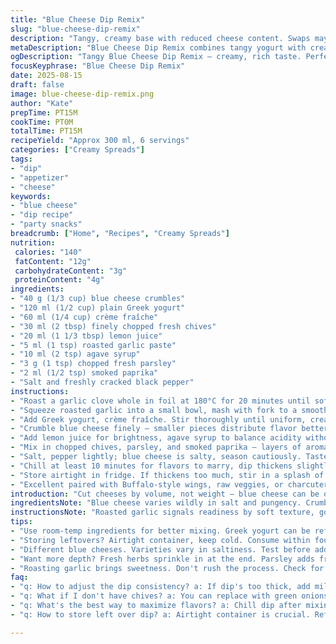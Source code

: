 ```yaml
---
title: "Blue Cheese Dip Remix"
slug: "blue-cheese-dip-remix"
description: "Tangy, creamy base with reduced cheese content. Swaps mayo for Greek yogurt for tang and thickness. Sour cream replaced by crème fraîche for silkiness. Honey replaced by agave for a subtler sweetness. Added fresh chives for sharpness and smoked paprika for a mild kick. Garlic roasted to tame harshness. Balanced with lemon juice and parsley. Keeps 4 days sealed, fridge-cold. Excellent with spiced wings or crudités."
metaDescription: "Blue Cheese Dip Remix combines tangy yogurt with creamy blue cheese. Perfect pairing for wings or veggies."
ogDescription: "Tangy Blue Cheese Dip Remix — creamy, rich taste. Perfect for wings or fresh veggies. Easy to whip up, satisfying flavor."
focusKeyphrase: "Blue Cheese Dip Remix"
date: 2025-08-15
draft: false
image: blue-cheese-dip-remix.png
author: "Kate"
prepTime: PT15M
cookTime: PT0M
totalTime: PT15M
recipeYield: "Approx 300 ml, 6 servings"
categories: ["Creamy Spreads"]
tags:
- "dip"
- "appetizer"
- "cheese"
keywords:
- "blue cheese"
- "dip recipe"
- "party snacks"
breadcrumb: ["Home", "Recipes", "Creamy Spreads"]
nutrition: 
 calories: "140"
 fatContent: "12g"
 carbohydrateContent: "3g"
 proteinContent: "4g"
ingredients:
- "40 g (1/3 cup) blue cheese crumbles"
- "120 ml (1/2 cup) plain Greek yogurt"
- "60 ml (1/4 cup) crème fraîche"
- "30 ml (2 tbsp) finely chopped fresh chives"
- "20 ml (1 1/3 tbsp) lemon juice"
- "5 ml (1 tsp) roasted garlic paste"
- "10 ml (2 tsp) agave syrup"
- "3 g (1 tsp) chopped fresh parsley"
- "2 ml (1/2 tsp) smoked paprika"
- "Salt and freshly cracked black pepper"
instructions:
- "Roast a garlic clove whole in foil at 180°C for 20 minutes until soft — caramelized, sweet, no raw bite."
- "Squeeze roasted garlic into a small bowl, mash with fork to a smooth paste."
- "Add Greek yogurt, crème fraîche. Stir thoroughly until uniform, creamy texture. No lumps."
- "Crumble blue cheese finely — smaller pieces distribute flavor better. Fold gently."
- "Add lemon juice for brightness, agave syrup to balance acidity without overpowering."
- "Mix in chopped chives, parsley, and smoked paprika — layers of aroma and subtle heat."
- "Salt, pepper lightly; blue cheese is salty, season cautiously. Taste repeatedly to avoid over-salting."
- "Chill at least 10 minutes for flavors to marry, dip thickens slightly; texture clues readiness."
- "Store airtight in fridge. If thickens too much, stir in a splash of milk or water before serving."
- "Excellent paired with Buffalo-style wings, raw veggies, or charcuterie."
introduction: "Cut cheeses by volume, not weight — blue cheese can be overpowering. Swapping mayo for Greek yogurt adds probiotic tang and reduces fat; plus, it thickens naturally without heaviness. Choosing crème fraîche over sour cream brings a silkier mouthfeel and subtle buttery notes. Roasting garlic mellows the harsh, sharp punch raw garlic often delivers—no burnt tongue regrets. Aim for balance — each flavor plays a part: acidity, sweetness, salt, herbs. Smoke paprika sneaks in a layer of warmth, unexpected but essential. This dip resists watery failings if chilled properly; texture cues guide you — glossy but firm. Keep it chilled, keep it versatile, resistant to rush, ready for big flavors."
ingredientsNote: "Blue cheese varies wildly in salt and pungency. Crumbling finer distributes flavor evenly throughout. Greek yogurt lends moisture and tang but can be thinner than mayo; crème fraîche balances that with richness. Roasting garlic softens pungency; raw garlic is a common culprit for harshness here. Agave replaces honey for a smoother sweetness profile, gentle and neutral—not sticky. Fresh chives add a subtle oniony crispness that parsley can’t duplicate alone. Smoked paprika is the twist: adds color and gentle warmth without heat. Salt with care because blue cheese brings lots. Herb freshness matters — add last minute to keep bright notes. If too thick, thin incrementally to avoid diluting flavor suddenly."
instructionsNote: "Roasted garlic signals readiness by soft texture, golden-brown edges. Blend immediately while warm for maximum softness and aroma diffusion. Mix base ingredients thoroughly; clumps of yogurt or crème fraîche spoil texture — uniform thickness keys to mouthfeel. When folding in cheese, gentle strokes retain some chunk texture, important for mouthfeel but avoid large lumps. Seasoning requires tasting between steps — seasoning too early or over-salting ruins balance. Chill to allow flavors meld; texture visibly firms on standing — shine dims slightly and surface swells a little. Over-thickened dip can be rescued with splash milk or water, stirred gently to maintain texture. Keep refrigerated and use within 4 days — acidity and dairy freshness fade quickly. Pair with things featuring crisp or crunch to offset creaminess."
tips:
- "Use room-temp ingredients for better mixing. Greek yogurt can be refrigerated. Soft dips blend easier. Don't skip chilling; flavors need time to marry. Smoked paprika adds depth. Adjust to taste — build layers slowly."
- "Storing leftovers? Airtight container, keep cold. Consume within four days. If dip thickens, thin with a bit of milk or water. Slowly stir to incorporate. Check taste; adjust seasoning if necessary."
- "Different blue cheeses. Varieties vary in saltiness. Test before adding extra salt. Taste after mixing in ingredients. Balance is key to a great dip. If too sour, a touch more agave can help."
- "Want more depth? Fresh herbs sprinkle in at the end. Parsley adds freshness. Chives give some oniony kick. Adjust based on personal taste. Texture left slightly chunky adds to experience."
- "Roasting garlic brings sweetness. Don't rush the process. Check for soft texture, golden brown edges indicate readiness. Mix garlic paste thoroughly into dip; ensures even flavor distribution. Engage all senses while cooking."
faq:
- "q: How to adjust the dip consistency? a: If dip's too thick, add milk or water bit by bit. Stir gently to avoid lumps. Watch for texture change; glossy but firm usually good."
- "q: What if I don't have chives? a: You can replace with green onions or even shallots. Fresh herbs are key to brightness. Just chop finely, add to your mix. Adjust based on own taste."
- "q: What's the best way to maximize flavors? a: Chill dip after mixing, at least 10 minutes. Flavors meld as it cools, develops complexity. Remember, garlic flavor intensifies over time. Keep chilled for best taste."
- "q: How to store left over dip? a: Airtight container is crucial. Refrigerate promptly. Consume within four days. If dip thickens, rehydrate before serving; tips mentioned help. Keep things simple, safe."

---
```

